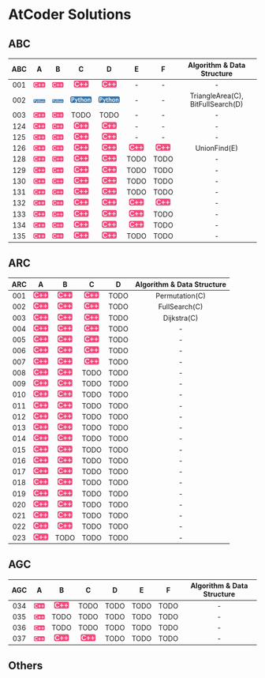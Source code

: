 [cpp]: /images/cpp.png
[py]: /images/python.png

# AtCoder Solutions

## ABC

| ABC | A | B | C | D | E | F | Algorithm & Data Structure |
|:---:|:---:|:---:|:---:|:---:|:---:|:---:|:---:|
| 001 | [![cpp]](/ABC/001/a.cpp) | [![cpp]](/ABC/001/b.cpp) | [![cpp]](/ABC/001/c.cpp) | [![cpp]](/ABC/001/d.cpp) | - | - | - |
| 002 | [![py]](/ABC/002/a.py) | [![py]](/ABC/002/b.py) | [![py]](/ABC/002/c.py) | [![py]](/ABC/002/d.py) | - | - | TriangleArea(C), BitFullSearch(D) |
| 003 | [![cpp]](/ABC/003/a.cpp) | [![cpp]](/ABC/003/b.cpp) | TODO | TODO | - | - | - |
| 124 | [![cpp]](/ABC/124/a.cpp) | [![cpp]](/ABC/124/b.cpp) | [![cpp]](/ABC/124/c.cpp) | [![cpp]](/ABC/124/d.cpp) | - | - | - |
| 125 | [![cpp]](/ABC/125/a.cpp) | [![cpp]](/ABC/125/b.cpp) | [![cpp]](/ABC/125/c.cpp) | [![cpp]](/ABC/125/d.cpp) | - | - | - |
| 126 | [![cpp]](/ABC/126/a.cpp) | [![cpp]](/ABC/126/b.cpp) | [![cpp]](/ABC/126/c.cpp) | [![cpp]](/ABC/126/d.cpp) | [![cpp]](/ABC/126/e.cpp) | [![cpp]](/ABC/126/f.cpp) | UnionFind(E) |
| 128 | [![cpp]](/ABC/128/a.cpp) | [![cpp]](/ABC/128/b.cpp) | [![cpp]](/ABC/128/c.cpp) | [![cpp]](/ABC/128/d.cpp) | TODO | TODO | - |
| 129 | [![cpp]](/ABC/129/a.cpp) | [![cpp]](/ABC/129/b.cpp) | [![cpp]](/ABC/129/c.cpp) | [![cpp]](/ABC/129/d.cpp) | TODO | TODO | - |
| 130 | [![cpp]](/ABC/130/a.cpp) | [![cpp]](/ABC/130/b.cpp) | [![cpp]](/ABC/130/c.cpp) | [![cpp]](/ABC/130/d.cpp) | TODO | TODO | - |
| 131 | [![cpp]](/ABC/131/a.cpp) | [![cpp]](/ABC/131/b.cpp) | [![cpp]](/ABC/131/c.cpp) | [![cpp]](/ABC/131/d.cpp) | TODO | TODO | - |
| 132 | [![cpp]](/ABC/132/a.cpp) | [![cpp]](/ABC/132/b.cpp) | [![cpp]](/ABC/132/c.cpp) | [![cpp]](/ABC/132/d.cpp) | [![cpp]](/ABC/132/e.cpp) | [![cpp]](/ABC/132/f.cpp) | - |
| 133 | [![cpp]](/ABC/133/a.cpp) | [![cpp]](/ABC/133/b.cpp) | [![cpp]](/ABC/133/c.cpp) | [![cpp]](/ABC/133/d.cpp) | [![cpp]](/ABC/133/e.cpp) | TODO | - |
| 134 | [![cpp]](/ABC/134/a.cpp) | [![cpp]](/ABC/134/b.cpp) | [![cpp]](/ABC/134/c.cpp) | [![cpp]](/ABC/134/d.cpp) | [![cpp]](/ABC/134/e.cpp) | TODO | - |
| 135 | [![cpp]](/ABC/135/a.cpp) | [![cpp]](/ABC/135/b.cpp) | [![cpp]](/ABC/135/c.cpp) | [![cpp]](/ABC/135/d.cpp) | TODO | TODO | - |

## ARC

| ARC | A | B | C | D | Algorithm & Data Structure |
|:---:|:---:|:---:|:---:|:---:|:---:|
| 001 | [![cpp]](/ARC/001/a.cpp) | [![cpp]](/ARC/001/b.cpp) | [![cpp]](/ARC/001/c.cpp) | TODO | Permutation(C) |
| 002 | [![cpp]](/ARC/002/a.cpp) | [![cpp]](/ARC/002/b.cpp) | [![cpp]](/ARC/002/c.cpp) | TODO | FullSearch(C) |
| 003 | [![cpp]](/ARC/003/a.cpp) | [![cpp]](/ARC/003/b.cpp) | [![cpp]](/ARC/003/c.cpp) | TODO | Dijkstra(C) |
| 004 | [![cpp]](/ARC/004/a.cpp) | [![cpp]](/ARC/004/b.cpp) | [![cpp]](/ARC/004/c.cpp) | TODO | - |
| 005 | [![cpp]](/ARC/005/a.cpp) | [![cpp]](/ARC/005/b.cpp) | [![cpp]](/ARC/005/c.cpp) | TODO | - |
| 006 | [![cpp]](/ARC/006/a.cpp) | [![cpp]](/ARC/006/b.cpp) | [![cpp]](/ARC/006/c.cpp) | TODO | - |
| 007 | [![cpp]](/ARC/007/a.cpp) | [![cpp]](/ARC/007/b.cpp) | [![cpp]](/ARC/007/c.cpp) | TODO | - |
| 008 | [![cpp]](/ARC/008/a.cpp) | [![cpp]](/ARC/008/b.cpp) | TODO | TODO | - |
| 009 | [![cpp]](/ARC/009/a.cpp) | [![cpp]](/ARC/009/b.cpp) | TODO | TODO | - |
| 010 | [![cpp]](/ARC/010/a.cpp) | [![cpp]](/ARC/010/b.cpp) | TODO | TODO | - |
| 011 | [![cpp]](/ARC/011/a.cpp) | [![cpp]](/ARC/011/b.cpp) | TODO | TODO | - |
| 012 | [![cpp]](/ARC/012/a.cpp) | [![cpp]](/ARC/012/b.cpp) | TODO | TODO | - |
| 013 | [![cpp]](/ARC/013/a.cpp) | [![cpp]](/ARC/013/b.cpp) | TODO | TODO | - |
| 014 | [![cpp]](/ARC/014/a.cpp) | [![cpp]](/ARC/014/b.cpp) | TODO | TODO | - |
| 015 | [![cpp]](/ARC/015/a.cpp) | [![cpp]](/ARC/015/b.cpp) | TODO | TODO | - |
| 016 | [![cpp]](/ARC/016/a.cpp) | [![cpp]](/ARC/016/b.cpp) | TODO | TODO | - |
| 017 | [![cpp]](/ARC/017/a.cpp) | [![cpp]](/ARC/017/b.cpp) | TODO | TODO | - |
| 018 | [![cpp]](/ARC/018/a.cpp) | [![cpp]](/ARC/018/b.cpp) | TODO | TODO | - |
| 019 | [![cpp]](/ARC/019/a.cpp) | [![cpp]](/ARC/019/b.cpp) | TODO | TODO | - |
| 020 | [![cpp]](/ARC/020/a.cpp) | [![cpp]](/ARC/020/b.cpp) | TODO | TODO | - |
| 021 | [![cpp]](/ARC/021/a.cpp) | [![cpp]](/ARC/021/b.cpp) | TODO | TODO | - |
| 022 | [![cpp]](/ARC/022/a.cpp) | [![cpp]](/ARC/022/b.cpp) | TODO | TODO | - |
| 023 | [![cpp]](/ARC/023/a.cpp) | TODO | TODO | TODO | - |

## AGC

| AGC | A | B | C | D | E | F | Algorithm & Data Structure |
|:---:|:---:|:---:|:---:|:---:|:---:|:---:|:---:|
| 034 | [![cpp]](/AGC/034/a.cpp) | [![cpp]](/AGC/034/b.cpp) | TODO | TODO | TODO | TODO | - |
| 035 | [![cpp]](/AGC/035/a.cpp) | TODO | TODO | TODO | TODO | TODO | - |
| 036 | [![cpp]](/AGC/036/a.cpp) | TODO | TODO | TODO | TODO | TODO | - |
| 037 | [![cpp]](/AGC/037/a.cpp) | [![cpp]](/AGC/037/b.cpp) | [![cpp]](/AGC/037/c.cpp) | TODO | TODO | TODO | - |

## Others

